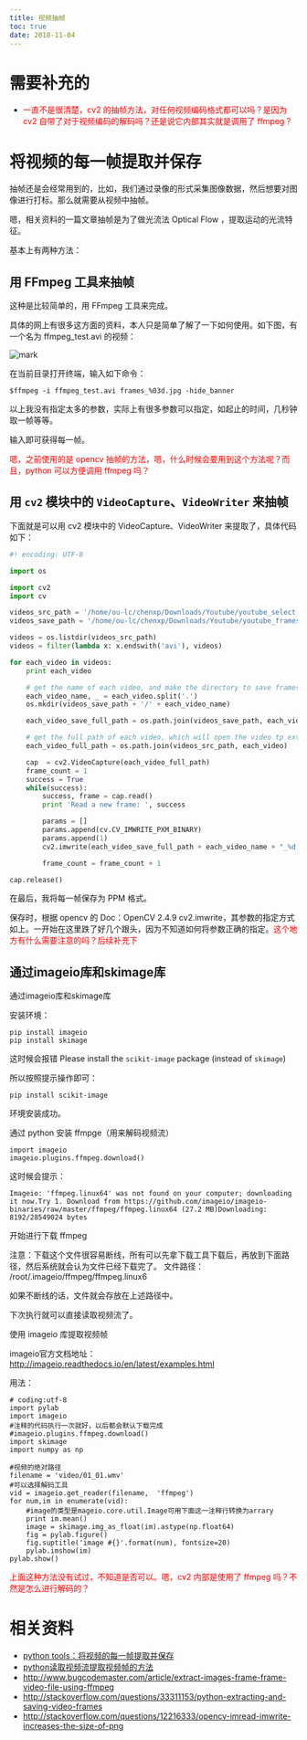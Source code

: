```yaml
---
title: 视频抽帧
toc: true
date: 2018-11-04
---
```

# 需要补充的


- <span style="color:red;">一直不是很清楚，cv2 的抽帧方法，对任何视频编码格式都可以吗？是因为 cv2 自带了对于视频编码的解码吗？还是说它内部其实就是调用了 ffmpeg？</span>


# 将视频的每一帧提取并保存

抽帧还是会经常用到的，比如，我们通过录像的形式采集图像数据，然后想要对图像进行打标。那么就需要从视频中抽帧。

嗯，相关资料的一篇文章抽帧是为了做光流法 Optical Flow ，提取运动的光流特征。

基本上有两种方法：

## 用 FFmpeg 工具来抽帧


这种是比较简单的，用 FFmpeg 工具来完成。

具体的网上有很多这方面的资料，本人只是简单了解了一下如何使用。如下图，有一个名为 ffmpeg_test.avi 的视频：

![mark](http://pacdb2bfr.bkt.clouddn.com/blog/image/181104/BAD6kmAfE5.png?imageslim)

在当前目录打开终端，输入如下命令：

```
$ffmpeg -i ffmpeg_test.avi frames_%03d.jpg -hide_banner
```

以上我没有指定太多的参数，实际上有很多参数可以指定，如起止的时间，几秒钟取一帧等等。

输入即可获得每一帧。

<span style="color:red;">嗯，之前使用的是 opencv 抽帧的方法，嗯，什么时候会要用到这个方法呢？而且，python 可以方便调用 ffmpeg 吗？</span>


## 用 `cv2` 模块中的 `VideoCapture`、`VideoWriter` 来抽帧

下面就是可以用 cv2 模块中的 VideoCapture、VideoWriter 来提取了，具体代码如下：

```python
#! encoding: UTF-8

import os

import cv2
import cv

videos_src_path = '/home/ou-lc/chenxp/Downloads/Youtube/youtube_select'
videos_save_path = '/home/ou-lc/chenxp/Downloads/Youtube/youtube_frames'

videos = os.listdir(videos_src_path)
videos = filter(lambda x: x.endswith('avi'), videos)

for each_video in videos:
​    print each_video

    # get the name of each video, and make the directory to save frames
    each_video_name, _ = each_video.split('.')
    os.mkdir(videos_save_path + '/' + each_video_name)               

    each_video_save_full_path = os.path.join(videos_save_path, each_video_name) + '/'

    # get the full path of each video, which will open the video tp extract frames
    each_video_full_path = os.path.join(videos_src_path, each_video)

    cap  = cv2.VideoCapture(each_video_full_path)
    frame_count = 1
    success = True
    while(success):
        success, frame = cap.read()
        print 'Read a new frame: ', success

        params = []
        params.append(cv.CV_IMWRITE_PXM_BINARY)
        params.append(1)
        cv2.imwrite(each_video_save_full_path + each_video_name + "_%d.ppm" % frame_count, frame, params)

        frame_count = frame_count + 1

cap.release()
```


在最后，我将每一帧保存为 PPM 格式。

保存时，根据 opencv 的 Doc：OpenCV 2.4.9 cv2.imwrite，其参数的指定方式如上。一开始在这里跌了好几个跟头，因为不知道如何将参数正确的指定。<span style="color:red;">这个地方有什么需要注意的吗？后续补充下</span>

## 通过imageio库和skimage库

通过imageio库和skimage库

安装环境：

```
pip install imageio
pip install skimage
```

这时候会报错 Please install the `scikit-image` package (instead of `skimage`)

所以按照提示操作即可：

```
pip install scikit-image
```

环境安装成功。

通过 python 安装 ffmpge（用来解码视频流）

```
import imageio
imageio.plugins.ffmpeg.download()
```

这时候会提示：

```
Imageio: 'ffmpeg.linux64' was not found on your computer; downloading it now.Try 1. Download from https://github.com/imageio/imageio-binaries/raw/master/ffmpeg/ffmpeg.linux64 (27.2 MB)Downloading: 8192/28549024 bytes
```


开始进行下载 ffmpeg

注意：下载这个文件很容易断线，所有可以先拿下载工具下载后，再放到下面路径，然后系统就会认为文件已经下载完了。
文件路径： /root/.imageio/ffmpeg/ffmpeg.linux6

如果不断线的话，文件就会存放在上述路径中。

下次执行就可以直接读取视频流了。



使用 imageio 库提取视频帧

imageio官方文档地址：http://imageio.readthedocs.io/en/latest/examples.html

用法：

```
# coding:utf-8
import pylab
import imageio
#注释的代码执行一次就好，以后都会默认下载完成
#imageio.plugins.ffmpeg.download()
import skimage
import numpy as np

#视频的绝对路径
filename = 'video/01_01.wmv'
#可以选择解码工具
vid = imageio.get_reader(filename,  'ffmpeg')
for num,im in enumerate(vid):
​    #image的类型是mageio.core.util.Image可用下面这一注释行转换为arrary
​    print im.mean()
​    image = skimage.img_as_float(im).astype(np.float64)
​    fig = pylab.figure()
​    fig.suptitle('image #{}'.format(num), fontsize=20)
​    pylab.imshow(im)
pylab.show()
```



<span style="color:red;">上面这种方法没有试过，不知道是否可以。嗯，cv2 内部是使用了 ffmpeg 吗？不然是怎么进行解码的？</span>


# 相关资料


- [python tools：将视频的每一帧提取并保存](https://blog.csdn.net/u010167269/article/details/53268686)
- [python读取视频流提取视频帧的方法](https://blog.csdn.net/NFMSR/article/details/78559930)
- http://www.bugcodemaster.com/article/extract-images-frame-frame-video-file-using-ffmpeg
- http://stackoverflow.com/questions/33311153/python-extracting-and-saving-video-frames
- http://stackoverflow.com/questions/12216333/opencv-imread-imwrite-increases-the-size-of-png
